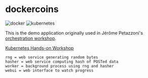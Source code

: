 # dockercoins
![docker](https://github.com/openshift-academia-online/dockercoins/workflows/docker/badge.svg?branch=ops)
![kubernetes](https://github.com/openshift-academia-online/dockercoins/workflows/kubernetes/badge.svg?branch=ops)

This is the demo application originally used in Jérôme Petazzoni's [orchestration workshop](https://github.com/jpetazzo/container.training).

[Kubernetes Hands-on Workshop](https://training.play-with-kubernetes.com/kubernetes-workshop/)
```
rng = web service generating random bytes
hasher = web service computing hash of POSTed data
worker = background process using rng and hasher
webui = web interface to watch progress
```
